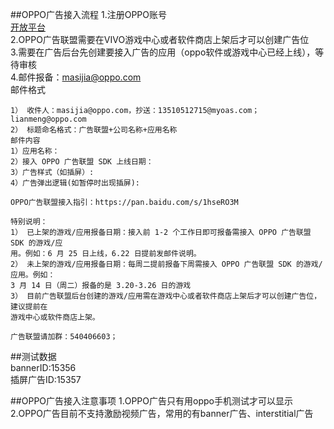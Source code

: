 ##OPPO广告接入流程
	1.注册OPPO账号  
[开放平台](https://developer.vivo.com.cn/)  
	2.OPPO广告联盟需要在VIVO游戏中心或者软件商店上架后才可以创建广告位  
	3.需要在广告后台先创建要接入广告的应用（oppo软件或游戏中心已经上线），等待审核    
	4.邮件报备：masijia@oppo.com  
	邮件格式 
 
	1） 收件人：masijia@oppo.com，抄送：13510512715@myoas.com；lianmeng@oppo.com
	2） 标题命名格式：广告联盟+公司名称+应用名称
	邮件内容
	1）应用名称：
	2）接入 OPPO 广告联盟 SDK 上线日期：
	3）广告样式（如插屏）:
	4）广告弹出逻辑(如暂停时出现插屏):
	
	OPPO广告联盟接入指引：https://pan.baidu.com/s/1hseRO3M 
	
	特别说明：
	1） 已上架的游戏/应用报备日期：接入前 1-2 个工作日即可报备需接入 OPPO 广告联盟 SDK 的游戏/应
	用。例如：6 月 25 日上线，6.22 日提前发邮件说明。
	2） 未上架的游戏/应用报备日期：每周二提前报备下周需接入 OPPO 广告联盟 SDK 的游戏/应用。例如：
	3 月 14 日（周二）报备的是 3.20-3.26 日的游戏
	3） 目前广告联盟后台创建的游戏/应用需在游戏中心或者软件商店上架后才可以创建广告位，建议提前在
	游戏中心或软件商店上架。
	
	广告联盟请加群：540406603；

##测试数据  
	bannerID:15356  
	插屏广告ID:15357


##OPPO广告接入注意事项
	1.OPPO广告只有用oppo手机测试才可以显示
	2.OPPO广告目前不支持激励视频广告，常用的有banner广告、interstitial广告
